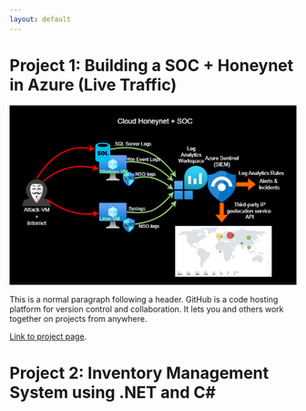 ```yaml
---
layout: default
---
```


# Project 1: Building a SOC + Honeynet in Azure (Live Traffic)

![Honeynet](Honeynet.png)

This is a normal paragraph following a header. GitHub is a code hosting platform for version control and collaboration. It lets you and others work together on projects from anywhere.

[Link to project page](./another-page.html).

# Project 2: Inventory Management System using .NET and C#


